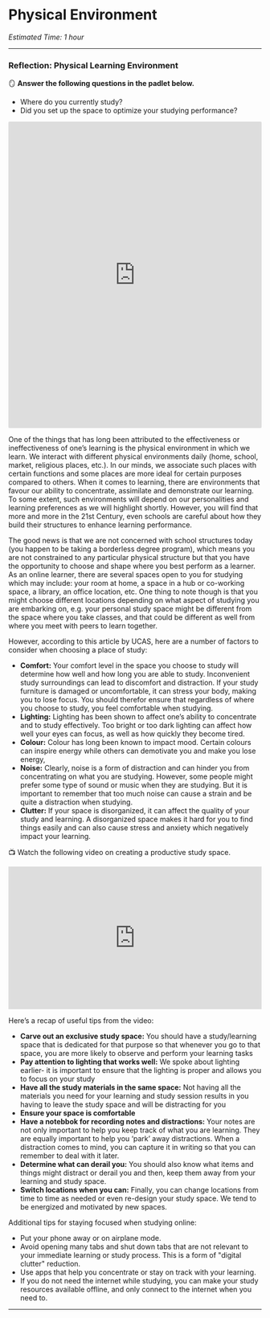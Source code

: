 # Physical Environment

*Estimated Time: 1 hour*

---

### Reflection: Physical Learning Environment

<aside>


🪞 **Answer the following questions in the padlet below.**

- Where do you currently study?
- Did you set up the space to optimize your studying performance?
</aside>

<div style="border:1px solid rgba(0,0,0,0.1);border-radius:2px;box-sizing:border-box;overflow:hidden;position:relative;width:100%;background:#F4F4F4"><iframe src="https://padlet.com/embed/5wngc3y4f1k2gf56" frameborder="0" allow="camera;microphone;geolocation" style="width:100%;height:608px;display:block;padding:0;margin:0"></iframe></div>

One of the things that has long been attributed to the effectiveness or ineffectiveness of one’s learning is the physical environment in which we learn. We interact with different physical environments daily (home, school, market, religious places, etc.). In our minds, we associate such places with certain functions and some places are more ideal for certain purposes compared to others. When it comes to learning, there are environments that favour our ability to concentrate, assimilate and demonstrate our learning. To some extent, such environments will depend on our personalities and learning preferences as we will highlight shortly. However, you will find that more and more in the 21st Century, even schools are careful about how they build their structures to enhance learning performance.

The good news is that we are not concerned with school structures today (you happen to be taking a borderless degree program), which means you are not constrained to any particular physical structure but that you have the opportunity to choose and shape where you best perform as a learner. As an online learner, there are several spaces open to you for studying which may include: your room at home, a space in a hub or co-working space, a library, an office location, etc. One thing to note though is that you might choose different locations depending on what aspect of studying you are embarking on, e.g. your personal study space might be different from the space where you take classes, and that could be different as well from where you meet with peers to learn together.

However, according to this article by UCAS, here are a number of factors to consider when choosing a place of study:

- **Comfort:** Your comfort level in the space you choose to study will determine how well and how long you are able to study. Inconvenient study surroundings can lead to discomfort and distraction. If your study furniture is damaged or uncomfortable, it can stress your body, making you to lose focus. You should therefor ensure that regardless of where you choose to study, you feel comfortable when studying.
- **Lighting:** Lighting has been shown to affect one’s ability to concentrate and to study effectively. Too bright or too dark lighting can affect how well your eyes can focus, as well as how quickly they become tired.
- **Colour:** Colour has long been known to impact mood. Certain colours can inspire energy while others can demotivate you and make you lose energy,
- **Noise:** Clearly, noise is a form of distraction and can hinder you from concentrating on what you are studying. However, some people might prefer some type of sound or music when they are studying. But it is important to remember that too much noise can cause a strain and be quite a distraction when studying.
- **Clutter:** If your space is disorganized, it can affect the quality of your study and learning. A disorganized space makes it hard for you to find things easily and can also cause stress and anxiety which negatively impact your learning.

<aside>


📺 Watch the following video on creating a productive study space.

</aside>

<div style="position: relative; padding-bottom: 56.25%; height: 0;"><iframe src="https://www.youtube.com/embed/kB6wJkWO2SY" title="YouTube video player" frameborder="0" allow="accelerometer; autoplay; clipboard-write; encrypted-media; gyroscope; picture-in-picture" allowfullscreen style="position: absolute; top: 0; left: 0; width: 100%; height: 100%;"></iframe></div>

Here’s a recap of useful tips from the video:

- **Carve out an exclusive study space:** You should have a study/learning space that is dedicated for that purpose so that whenever you go to that space, you are more likely to observe and perform your learning tasks
- **Pay attention to lighting that works well:** We spoke about lighting earlier- it is important to ensure that the lighting is proper and allows you to focus on your study
- **Have all the study materials in the same space:** Not having all the materials you need for your learning and study session results in you having to leave the study space and will be distracting for you
- **Ensure your space is comfortable**
- **Have a notebbok for recording notes and distractions:** Your notes are not only important to help you keep track of what you are learning. They are equally important to help you ‘park’ away distractions. When a distraction comes to mind, you can capture it in writing so that you can remember to deal with it later.
- **Determine what can derail you:** You should also know what items and things might distract or derail you and then, keep them away from your learning and study space.
- **Switch locations when you can:** Finally, you can change locations from time to time as needed or even re-design your study space. We tend to be energized and motivated by new spaces.

Additional tips for staying focused when studying online:

- Put your phone away or on airplane mode.
- Avoid opening many tabs and shut down tabs that are not relevant to your immediate learning or study process. This is a form of "digital clutter" reduction.
- Use apps that help you concentrate or stay on track with your learning.
- If you do not need the internet while studying, you can make your study resources available offline, and only connect to the internet when you need to.

---
